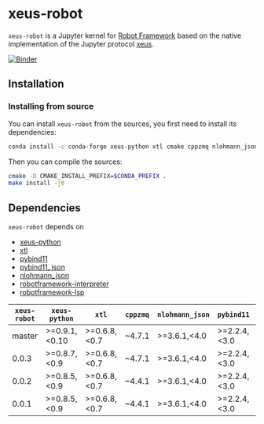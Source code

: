 # xeus-robot

`xeus-robot` is a Jupyter kernel for [Robot Framework](https://robotframework.org/) based on the native implementation of the Jupyter protocol [xeus](https://github.com/jupyter-xeus/xeus).

[![Binder](https://mybinder.org/badge_logo.svg)](https://mybinder.org/v2/gh/jupyter-xeus/xeus-robot/master?urlpath=/lab/tree/notebooks/xrobot.ipynb)

## Installation

### Installing from source

You can install `xeus-robot` from the sources, you first need to install its dependencies:

```bash
conda install -c conda-forge xeus-python xtl cmake cppzmq nlohmann_json pybind11 pybind11_json robotframework robotframework-interpreter
```

Then you can compile the sources:

```bash
cmake -D CMAKE_INSTALL_PREFIX=$CONDA_PREFIX .
make install -j6
```

## Dependencies

``xeus-robot`` depends on

 - [xeus-python](https://github.com/jupyter-xeus/xeus-python)
 - [xtl](https://github.com/xtensor-stack/xtl)
 - [pybind11](https://github.com/pybind/pybind11)
 - [pybind11_json](https://github.com/pybind/pybind11_json)
 - [nlohmann_json](https://github.com/nlohmann/json)
 - [robotframework-interpreter](https://github.com/jupyter-xeus/robotframework-interpreter)
 - [robotframework-lsp](https://github.com/robocorp/robotframework-lsp)

 
| `xeus-robot`|  `xeus-python`  |      `xtl`      | `cppzmq` | `nlohmann_json` | `pybind11`     | `pybind11_json`   | `robotframework-interpreter` | `robotframework-lsp` |
|-------------|-----------------|-----------------|----------|-----------------|----------------|-------------------|------------------------------|----------------------|
|   master    |  >=0.9.1,<0.10  |  >=0.6.8,<0.7   |  ~4.7.1  |  >=3.6.1,<4.0   | >=2.2.4,<3.0   | >=0.2.6,<0.3      |  >=0.0.1,<0.1                |   >=0.4.2,<0.5       |
|   0.0.3     |  >=0.8.7,<0.9   |  >=0.6.8,<0.7   |  ~4.7.1  |  >=3.6.1,<4.0   | >=2.2.4,<3.0   | >=0.2.6,<0.3      |  >=0.0.1,<0.1                |   >=0.4.2,<0.5       |
|   0.0.2     |  >=0.8.5,<0.9   |  >=0.6.8,<0.7   |  ~4.4.1  |  >=3.6.1,<4.0   | >=2.2.4,<3.0   | >=0.2.6,<0.3      |  >=0.0.1,<0.1                |   >=0.4.2,<0.5       |
|   0.0.1     |  >=0.8.5,<0.9   |  >=0.6.8,<0.7   |  ~4.4.1  |  >=3.6.1,<4.0   | >=2.2.4,<3.0   | >=0.2.6,<0.3      |  >=0.0.1,<0.1                |   >=0.4.2,<0.5       |

